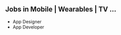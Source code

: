 Jobs in Mobile | Wearables | TV …
---------------------------------

 - App Designer
 - App Developer